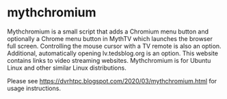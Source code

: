 # mythchromium
Mythchromium is a small script that adds a Chromium menu button and optionally a Chrome menu button in MythTV which launches the browser full screen.  Controlling the mouse cursor with a TV remote is also an option.  Additional, automatically opening lv.tedsblog.org is an option.  This website contains links to video streaming websites.  Mythchromium is for Ubuntu Linux and other similar Linux distributions.

Please see https://dvrhtpc.blogspot.com/2020/03/mythchromium.html for usage instructions.
